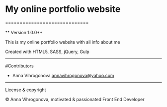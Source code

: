 # My online portfolio website
=============================


** Version 1.0.0**

This is my online portfolio  website with all info about me

Created with HTML5, SASS, jQuery, Gulp

---
#Contributors

- Anna Vihrogonova <annavihrogonova@yahoo.com>

---


License & copyright

© Anna Vihrogonova, motivated & passionated Front End Developer
